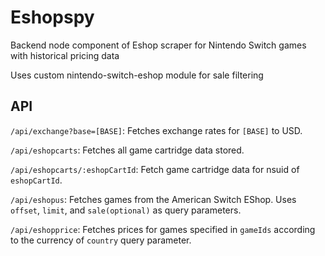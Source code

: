 # Eshopspy

Backend node component of Eshop scraper for Nintendo Switch games with historical pricing data

Uses custom nintendo-switch-eshop module for sale filtering

## API

`/api/exchange?base=[BASE]`: Fetches exchange rates for `[BASE]` to USD.

`/api/eshopcarts`: Fetches all game cartridge data stored.

`/api/eshopcarts/:eshopCartId`: Fetch game cartridge data for nsuid of `eshopCartId`.

`/api/eshopus`: Fetches games from the American Switch EShop. Uses `offset`, `limit`, and `sale(optional)` as query parameters.

`/api/eshopprice`: Fetches prices for games specified in `gameIds` according to the currency of `country` query parameter.
